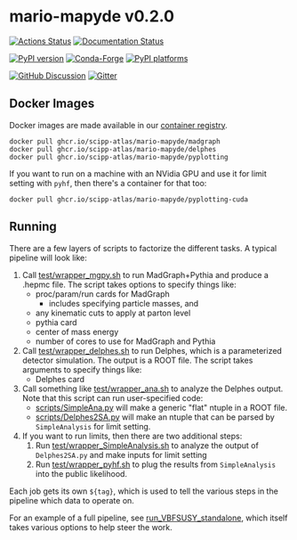 # mario-mapyde v0.2.0

[![Actions Status][actions-badge]][actions-link]
[![Documentation Status][rtd-badge]][rtd-link]

[![PyPI version][pypi-version]][pypi-link]
[![Conda-Forge][conda-badge]][conda-link]
[![PyPI platforms][pypi-platforms]][pypi-link]

[![GitHub Discussion][github-discussions-badge]][github-discussions-link]
[![Gitter][gitter-badge]][gitter-link]

<!-- prettier-ignore-start -->
[actions-badge]:            https://github.com/scipp-atlas/mario-mapyde/workflows/CI/badge.svg
[actions-link]:             https://github.com/scipp-atlas/mario-mapyde/actions
[conda-badge]:              https://img.shields.io/conda/vn/conda-forge/mario-mapyde
[conda-link]:               https://github.com/conda-forge/mario-mapyde-feedstock
[github-discussions-badge]: https://img.shields.io/static/v1?label=Discussions&message=Ask&color=blue&logo=github
[github-discussions-link]:  https://github.com/scipp-atlas/mario-mapyde/discussions
[gitter-badge]:             https://badges.gitter.im/https://github.com/scipp-atlas/mario-mapyde/community.svg
[gitter-link]:              https://gitter.im/https://github.com/scipp-atlas/mario-mapyde/community?utm_source=badge&utm_medium=badge&utm_campaign=pr-badge
[pypi-link]:                https://pypi.org/project/mario-mapyde/
[pypi-platforms]:           https://img.shields.io/pypi/pyversions/mario-mapyde
[pypi-version]:             https://badge.fury.io/py/mario-mapyde.svg
[rtd-badge]:                https://readthedocs.org/projects/mario-mapyde/badge/?version=latest
[rtd-link]:                 https://mario-mapyde.readthedocs.io/en/latest/?badge=latest
[sk-badge]:                 https://scikit-hep.org/assets/images/Scikit--HEP-Project-blue.svg
<!-- prettier-ignore-end -->

## Docker Images

Docker images are made available in our
[container registry](../../../container_registry).

```
docker pull ghcr.io/scipp-atlas/mario-mapyde/madgraph
docker pull ghcr.io/scipp-atlas/mario-mapyde/delphes
docker pull ghcr.io/scipp-atlas/mario-mapyde/pyplotting
```

If you want to run on a machine with an NVidia GPU and use it for limit setting
with `pyhf`, then there's a container for that too:

```
docker pull ghcr.io/scipp-atlas/mario-mapyde/pyplotting-cuda
```

## Running

There are a few layers of scripts to factorize the different tasks. A typical
pipeline will look like:

1. Call [test/wrapper_mgpy.sh](./test/wrapper_mgpy.s) to run MadGraph+Pythia and
   produce a .hepmc file. The script takes options to specify things like:
   - proc/param/run cards for MadGraph
     - includes specifying particle masses, and
   - any kinematic cuts to apply at parton level
   - pythia card
   - center of mass energy
   - number of cores to use for MadGraph and Pythia
2. Call [test/wrapper_delphes.sh](./test/wrapper_delphes.sh) to run Delphes,
   which is a parameterized detector simulation. The output is a ROOT file. The
   script takes arguments to specify things like:
   - Delphes card
3. Call something like [test/wrapper_ana.sh](./test/wrapper_ana.sh) to analyze
   the Delphes output. Note that this script can run user-specified code:
   - [scripts/SimpleAna.py](./scripts/SimpleAna.py) will make a generic "flat"
     ntuple in a ROOT file.
   - [scripts/Delphes2SA.py](./scripts/Delphes2SA.py) will make an ntuple that
     can be parsed by `SimpleAnalysis` for limit setting.
4. If you want to run limits, then there are two additional steps:
   1. Run [test/wrapper_SimpleAnalysis.sh](./test/wrapper_SimpleAnalysis.sh) to
      analyze the output of `Delphes2SA.py` and make inputs for limit setting
   1. Run [test/wrapper_pyhf.sh](./test/wrapper_pyhf.sh) to plug the results
      from `SimpleAnalysis` into the public likelihood.

Each job gets its own `${tag}`, which is used to tell the various steps in the
pipeline which data to operate on.

For an example of a full pipeline, see
[run_VBFSUSY_standalone](run_VBFSUSY_standalone), which itself takes various
options to help steer the work.
